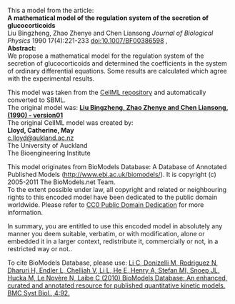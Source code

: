 

This a model from the article:  
**A mathematical model of the regulation system of the secretion of glucocorticoids**   
Liu Bingzheng, Zhao Zhenye and Chen Liansong _Journal of Biological Physics_
1990 17(4):221-233
[doi:10.1007/BF00386598](http://dx.doi.org/10.1007/BF00386598) ,  
**Abstract:**   
We propose a mathematical model for the regulation system of the secretion of
glucocorticoids and determined the coefficients in the system of ordinary
differential equations. Some results are calculated which agree with the
experimental results.

This model was taken from the [CellML
repository](http://www.cellml.org/models) and automatically converted to SBML.  
The original model was: [ **Liu Bingzheng, Zhao Zhenye and Chen Liansong,
(1990) - version01**
](http://www.cellml.org/models/bingzheng_zhenye_liansong_1990_version01)  
The original CellML model was created by:  
**Lloyd, Catherine, May**   
c.lloyd@aukland.ac.nz  
The University of Auckland  
The Bioengineering Institute  

This model originates from BioModels Database: A Database of Annotated
Published Models (http://www.ebi.ac.uk/biomodels/). It is copyright (c)
2005-2011 The BioModels.net Team.  
To the extent possible under law, all copyright and related or neighbouring
rights to this encoded model have been dedicated to the public domain
worldwide. Please refer to [CC0 Public Domain
Dedication](http://creativecommons.org/publicdomain/zero/1.0/) for more
information.

In summary, you are entitled to use this encoded model in absolutely any
manner you deem suitable, verbatim, or with modification, alone or embedded it
in a larger context, redistribute it, commercially or not, in a restricted way
or not..  
  
To cite BioModels Database, please use: [Li C, Donizelli M, Rodriguez N,
Dharuri H, Endler L, Chelliah V, Li L, He E, Henry A, Stefan MI, Snoep JL,
Hucka M, Le Novère N, Laibe C (2010) BioModels Database: An enhanced, curated
and annotated resource for published quantitative kinetic models. BMC Syst
Biol., 4:92.](http://www.ncbi.nlm.nih.gov/pubmed/20587024)

